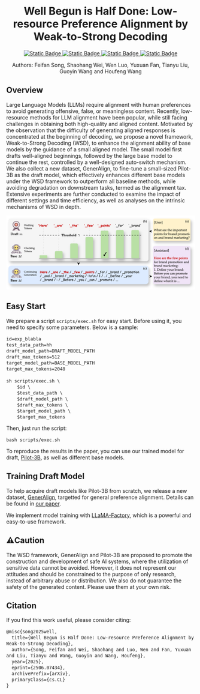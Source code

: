 <h1 align="center">
    <br>Well Begun is Half Done: Low-resource Preference Alignment by Weak-to-Strong Decoding
</h1>
<p align="center">
    <a href="https://arxiv.org/abs/2506.07434">
        <img alt="Static Badge" src="https://img.shields.io/badge/arXiv-2506.07434-red">
    </a>
    <a href="https://huggingface.co/datasets/songff/GenerAlign">
        <img alt="Static Badge" src="https://img.shields.io/badge/HFDataset-GenerAlign-green">
    </a>
    <a href="https://huggingface.co/songff/Pilot-3B">
        <img alt="Static Badge" src="https://img.shields.io/badge/Drafter-Pilot--3B-yellow">
    </a>
    <a href="https://github.com/F2-Song/Weak-to-Strong-Decoding">
        <img alt="Static Badge" src="https://img.shields.io/badge/Github-WSD-black">
    </a>
</p>

<p align="center">
    Authors: Feifan Song, Shaohang Wei, Wen Luo, Yuxuan Fan, Tianyu Liu, Guoyin Wang and Houfeng Wang
</p>

## Overview
Large Language Models (LLMs) require alignment with human preferences to avoid generating offensive, false, or meaningless content. Recently, low-resource methods for LLM alignment have been popular, while still facing challenges in obtaining both high-quality and aligned content. Motivated by the observation that the difficulty of generating aligned responses is concentrated at the beginning of decoding, we propose a novel framework, Weak-to-Strong Decoding (WSD), to enhance the alignment ability of base models by the guidance of a small aligned model. The small model first drafts well-aligned beginnings, followed by the large base model to continue the rest, controlled by a well-designed auto-switch mechanism. We also collect a new dataset, GenerAlign, to fine-tune a small-sized Pilot-3B as the draft model, which effectively enhances different base models under the WSD framework to outperform all baseline methods, while avoiding degradation on downstream tasks, termed as the alignment tax. Extensive experiments are further conducted to examine the impact of different settings and time efficiency, as well as analyses on the intrinsic mechanisms of WSD in depth.

<p align="center">
    <img src="resources/head.png">
</p>

## Easy Start
We prepare a script `scripts/exec.sh` for easy start. Before using it, you need to specify some parameters. Below is a sample:
```
id=exp_blabla
test_data_path=hh
draft_model_path=DRAFT_MODEL_PATH
draft_max_tokens=512
target_model_path=BASE_MODEL_PATH
target_max_tokens=2048

sh scripts/exec.sh \
    $id \
    $test_data_path \
    $draft_model_path \
    $draft_max_tokens \
    $target_model_path \
    $target_max_tokens
```
Then, just run the script:
```
bash scripts/exec.sh
```
To reproduce the results in the paper, you can use our trained model for draft, [Pilot-3B](https://huggingface.co/songff/Pilot-3B), as well as different base models.

## Training Draft Model
To help acquire draft models like Pilot-3B from scratch, we release a new dataset, [GenerAlign](https://huggingface.co/datasets/songff/GenerAlign), targetted for general preference alignment. Details can be found in [our paper](https://arxiv.org/abs/2506.07434).

We implement model training with [LLaMA-Factory](https://github.com/hiyouga/LLaMA-Factory), which is a powerful and easy-to-use framework.

## ⚠️Caution
The WSD framework, GenerAlign and Pilot-3B are proposed to promote the construction and development of safe AI systems, where the utilization of sensitive data cannot be avoided. However, it does not represent our attitudes and should be constrained to the purpose of only research, instead of arbitrary abuse or distribution. We also do not guarantee the safety of the generated content. Please use them at your own risk.

## Citation
If you find this work useful, please consider citing:
```
@misc{song2025well,
  title={Well Begun is Half Done: Low-resource Preference Alignment by Weak-to-Strong Decoding},
  author={Song, Feifan and Wei, Shaohang and Luo, Wen and Fan, Yuxuan and Liu, Tianyu and Wang, Guoyin and Wang, Houfeng},
  year={2025},
  eprint={2506.07434},
  archivePrefix={arXiv},
  primaryClass={cs.CL}
}
```